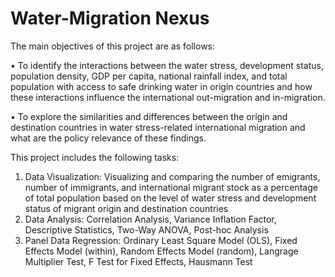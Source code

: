 # Water-Migration Nexus
The main objectives of this project are as follows:

• To identify the interactions between the water stress, development status, population density, GDP per capita, national rainfall index, and total population with access to safe drinking water in origin countries and how these interactions influence the international out-migration and in-migration.

• To explore the similarities and differences between the origin and destination countries in water stress-related international migration and what are the policy relevance of these findings.

This project includes the following tasks:
1. Data Visualization: Visualizing and comparing the number of emigrants, number of immigrants, and international migrant stock as a percentage of total population based on the level of water stress and development status of migrant origin and destination countries
2. Data Analysis: Correlation Analysis, Variance Inflation Factor, Descriptive Statistics, Two-Way ANOVA, Post-hoc Analysis
3. Panel Data Regression: Ordinary Least Square Model (OLS), Fixed Effects Model (within), Random Effects Model (random), Langrage Multiplier Test, F Test for Fixed Effects, Hausmann Test
